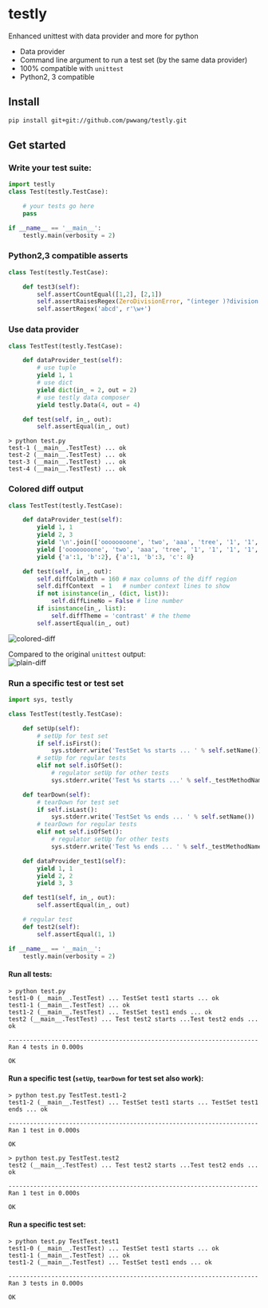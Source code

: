 # testly
Enhanced unittest with data provider and more for python

- Data provider
- Command line argument to run a test set (by the same data provider)
- 100% compatible with `unittest`
- Python2, 3 compatible

## Install
```bash
pip install git+git://github.com/pwwang/testly.git
```

## Get started
### Write your test suite:
```python
import testly
class Test(testly.TestCase):

    # your tests go here
    pass

if __name__ == '__main__':
    testly.main(verbosity = 2)
```

### Python2,3 compatible asserts
```python
class Test(testly.TestCase):

    def test3(self):
        self.assertCountEqual([1,2], [2,1])
        self.assertRaisesRegex(ZeroDivisionError, "(integer )?division (or modulo )?by zero", lambda: 1/0)
        self.assertRegex('abcd', r'\w+')
```

### Use data provider
```python
class TestTest(testly.TestCase):

    def dataProvider_test(self):
        # use tuple
        yield 1, 1
        # use dict
        yield dict(in_ = 2, out = 2)
        # use testly data composer
        yield testly.Data(4, out = 4)

    def test(self, in_, out):
        self.assertEqual(in_, out)
```

```shell
> python test.py
test-1 (__main__.TestTest) ... ok
test-2 (__main__.TestTest) ... ok
test-3 (__main__.TestTest) ... ok
test-4 (__main__.TestTest) ... ok
```

### Colored diff output
```python
class TestTest(testly.TestCase):

    def dataProvider_test(self):
        yield 1, 1
        yield 2, 3
        yield '\n'.join(['oooooooone', 'two', 'aaa', 'tree', '1', '1', '1', '1', '1', '1', 'fourfourfourfourfourfourfourfourfour very very very very very very very very very very very very very very very very very very very very very very very very very very long line']), '\n'.join(['oooooooore', 'emu', 'three', '1', '1', '1', '1', '1', '1', 'aaa', 'fivefivefivefivefivefivefivefivefive'])
        yield ['oooooooone', 'two', 'aaa', 'tree', '1', '1', '1', '1', '1', '1', 'fourfourfourfourfourfourfourfourfour very very very very very very very very very very very very very very very very very very very very very very very very very very long line'], ['oooooooore', 'emu', 'three', '1', '1', '1', '1', '1', '1', 'aaa', 'fivefivefivefivefivefivefivefivefive']
        yield {'a':1, 'b':2}, {'a':1, 'b':3, 'c': 8}

    def test(self, in_, out):
        self.diffColWidth = 160 # max columns of the diff region
        self.diffContext  = 1   # number context lines to show
        if not isinstance(in_, (dict, list)):
            self.diffLineNo = False # line number
        if isinstance(in_, list):
            self.diffTheme = 'contrast' # the theme
        self.assertEqual(in_, out)
```
![colored-diff](images/colored-diff.gif)

Compared to the original `unittest` output:  
![plain-diff](images/plain-diff.gif)

### Run a specific test or test set
```python
import sys, testly

class TestTest(testly.TestCase):

    def setUp(self):
        # setUp for test set
        if self.isFirst():
            sys.stderr.write('TestSet %s starts ... ' % self.setName())
        # setUp for regular tests
        elif not self.isOfSet():
            # regulator setUp for other tests
            sys.stderr.write('Test %s starts ...' % self._testMethodName)

    def tearDown(self):
        # tearDown for test set
        if self.isLast():
            sys.stderr.write('TestSet %s ends ... ' % self.setName())
        # tearDown for regular tests
        elif not self.isOfSet():
            # regulator setUp for other tests
            sys.stderr.write('Test %s ends ... ' % self._testMethodName)

    def dataProvider_test1(self):
        yield 1, 1
        yield 2, 2
        yield 3, 3

    def test1(self, in_, out):
        self.assertEqual(in_, out)

    # regular test
    def test2(self):
        self.assertEqual(1, 1)

if __name__ == '__main__':
    testly.main(verbosity = 2)
```

#### Run all tests:
```shell
> python test.py
test1-0 (__main__.TestTest) ... TestSet test1 starts ... ok
test1-1 (__main__.TestTest) ... ok
test1-2 (__main__.TestTest) ... TestSet test1 ends ... ok
test2 (__main__.TestTest) ... Test test2 starts ...Test test2 ends ... ok

----------------------------------------------------------------------
Ran 4 tests in 0.000s

OK
```

#### Run a specific test (`setUp`, `tearDown` for test set also work):
```shell
> python test.py TestTest.test1-2
test1-2 (__main__.TestTest) ... TestSet test1 starts ... TestSet test1 ends ... ok

----------------------------------------------------------------------
Ran 1 test in 0.000s

OK
```
```shell
> python test.py TestTest.test2
test2 (__main__.TestTest) ... Test test2 starts ...Test test2 ends ... ok

----------------------------------------------------------------------
Ran 1 test in 0.000s

OK
```

#### Run a specific test set:
```shell
> python test.py TestTest.test1
test1-0 (__main__.TestTest) ... TestSet test1 starts ... ok
test1-1 (__main__.TestTest) ... ok
test1-2 (__main__.TestTest) ... TestSet test1 ends ... ok

----------------------------------------------------------------------
Ran 3 tests in 0.000s

OK
```
